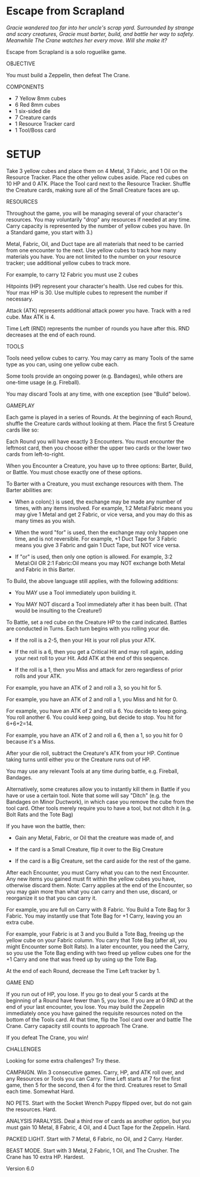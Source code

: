 # Escape from Scrapland
_Gracie wandered too far into her uncle's scrap yard. Surrounded by strange and scary creatures, Gracie must barter, build, and battle her way to safety. Meanwhile The Crane watches her every move. Will she make it?_

Escape from Scrapland is a solo roguelike game.

OBJECTIVE

You must build a Zeppelin, then defeat The Crane.

COMPONENTS

*	7 Yellow 8mm cubes
*	6 Red 8mm cubes
*	1 six-sided die
*	7 Creature cards
*	1 Resource Tracker card
*	1 Tool/Boss card

# SETUP

Take 3 yellow cubes and place them on 4 Metal, 3 Fabric, and 1 Oil on the Resource Tracker. Place the other yellow cubes aside. Place red cubes on 10 HP and 0 ATK. Place the Tool card next to the Resource Tracker.
Shuffle the Creature cards, making sure all of the Small Creature faces are up.

RESOURCES

Throughout the game, you will be managing several of your character's resources. You may voluntarily "drop" any resources if needed at any time.
Carry capacity is represented by the number of yellow cubes you have. (In a Standard game, you start with 3.)

Metal, Fabric, Oil, and Duct tape are all materials that need to be carried from one encounter to the next. Use yellow cubes to track how many materials you have. You are not limited to the number on your resource tracker; use additional yellow cubes to track more.

For example, to carry 12 Fabric you must use 2 cubes

Hitpoints (HP) represent your character's health. Use red cubes for this. Your max HP is 30. Use multiple cubes to represent the number if necessary.

Attack (ATK) represents additional attack power you have. Track with a red cube. Max ATK is 4.

Time Left (RND) represents the number of rounds you have after this. RND decreases at the end of each round.

TOOLS

Tools need yellow cubes to carry. You may carry as many Tools of the same type as you can, using one yellow cube each.

Some tools provide an ongoing power (e.g. Bandages), while others are one-time usage (e.g. Fireball).

You may discard Tools at any time, with one exception (see "Build" below).

GAMEPLAY

Each game is played in a series of Rounds. At the beginning of each Round, shuffle the Creature cards without looking at them. Place the first 5 Creature cards like so:

Each Round you will have exactly 3 Encounters. You must encounter the leftmost card, then you choose either the upper two cards or the lower two cards from left-to-right.

When you Encounter a Creature, you have up to three options: Barter, Build, or Battle. You must chose exactly one of these options.

To Barter with a Creature, you must exchange resources with them. The Barter abilities are:

*	When a colon(:) is used, the exchange may be made any number of times, with any items involved. For example, 1:2 Metal:Fabric means you may give 1 Metal and get 2 Fabric, or vice versa, and you may do this as many times as you wish.

*	When the word "for" is used, then the exchange may only happen one time, and is not reversible. For example, +1 Duct Tape for 3 Fabric means you give 3 Fabric and gain 1 Duct Tape, but NOT vice versa.

*	If "or" is used, then only one option is allowed. For example, 3:2 Metal:Oil OR 2:1 Fabric:Oil means you may NOT exchange both Metal and Fabric in this Barter.

To Build, the above language still applies, with the following additions:

*	You MAY use a Tool immediately upon building it.

*	You MAY NOT discard a Tool immediately after it has been built. (That would be insulting to the Creature!)

To Battle, set a red cube on the Creature HP to the card indicated. Battles are conducted in Turns. Each turn begins with you rolling your die.

*	If the roll is a 2-5, then your Hit is your roll plus your ATK.

*	If the roll is a 6, then you get a Critical Hit and may roll again, adding your next roll to your Hit. Add ATK at the end of this sequence.

*	If the roll is a 1, then you Miss and attack for zero regardless of prior rolls and your ATK.

For example, you have an ATK of 2 and roll a 3, so you hit for 5.

For example, you have an ATK of 2 and roll a 1, you Miss and hit for 0.

For example, you have an ATK of 2 and roll a 6. You decide to keep going. You roll another 6. You could keep going, but decide to stop. You hit for 6+6+2=14.

For example, you have an ATK of 2 and roll a 6, then a 1, so you hit for 0 because it's a Miss.

After your die roll, subtract the Creature's ATK from your HP. Continue taking turns until either you or the Creature runs out of HP.

You may use any relevant Tools at any time during battle, e.g. Fireball, Bandages.

Alternatively, some creatures allow you to instantly kill them in Battle if you have or use a certain tool. Note that some will say "Ditch" (e.g. the Bandages on Minor Ductwork), in which case you remove the cube from the tool card. Other tools merely require you to have a tool, but not ditch it (e.g. Bolt Rats and the Tote Bag)

If you have won the battle, then:

*	Gain any Metal, Fabric, or Oil that the creature was made of, and

*	If the card is a Small Creature, flip it over to the Big Creature

*	If the card is a Big Creature, set the card aside for the rest of the game.

After each Encounter, you must Carry what you can to the next Encounter. Any new items you gained must fit within the yellow cubes you have, otherwise discard them. Note: Carry applies at the end of the Encounter, so you may gain more than what you can carry and then use, discard, or reorganize it so that you can carry it.

For example, you are full on Carry with 8 Fabric. You Build a Tote Bag for 3 Fabric. You may instantly use that Tote Bag for +1 Carry, leaving you an extra cube.

For example, your Fabric is at 3 and you Build a Tote Bag, freeing up the yellow cube on your Fabric column. You carry that Tote Bag (after all, you might Encounter some Bolt Rats). In a later encounter, you need the Carry, so you use the Tote Bag ending with two freed up yellow cubes one for the +1 Carry and one that was freed up by using up the Tote Bag.

At the end of each Round, decrease the Time Left tracker by 1.

GAME END

If you run out of HP, you lose.
If you go to deal your 5 cards at the beginning of a Round have fewer than 5, you lose.
If you are at 0 RND at the end of your last encounter, you lose.
You may build the Zeppelin immediately once you have gained the requisite resources noted on the bottom of the Tools card. At that time, flip the Tool card over and battle The Crane. Carry capacity still counts to approach The Crane.

If you defeat The Crane, you win!

CHALLENGES

Looking for some extra challenges? Try these.

CAMPAIGN. Win 3 consecutive games. Carry, HP, and ATK roll over, and any Resources or Tools you can Carry. Time Left starts at 7 for the first game, then 5 for the second, then 4 for the third. Creatures reset to Small each time. Somewhat Hard.

NO PETS. Start with the Socket Wrench Puppy flipped over, but do not gain the resources. Hard.

ANALYSIS PARALYSIS. Deal a third row of cards as another option, but you must gain 10 Metal, 8 Fabric, 4 Oil, and 4 Duct Tape for the Zeppelin. Hard.

PACKED LIGHT. Start with 7 Metal, 6 Fabric, no Oil, and 2 Carry. Harder.

BEAST MODE. Start with 3 Metal, 2 Fabric, 1 Oil, and The Crusher. The Crane has 10 extra HP. Hardest.

Version 6.0
